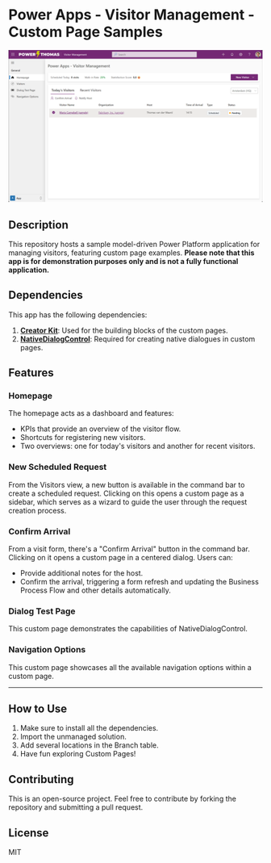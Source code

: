 # Power Apps - Visitor Management - Custom Page Samples
![App Home Page](/VisitorMngtAppHome.png)

## Description
This repository hosts a sample model-driven Power Platform application for managing visitors, featuring custom page examples. **Please note that this app is for demonstration purposes only and is not a fully functional application.**

## Dependencies
This app has the following dependencies:

1. [**Creator Kit**](https://aka.ms/CreatorKit): Used for the building blocks of the custom pages.
2. [**NativeDialogControl**](https://github.com/PowerThomas/NativeDialogControl): Required for creating native dialogues in custom pages.

## Features

### Homepage
The homepage acts as a dashboard and features:
- KPIs that provide an overview of the visitor flow.
- Shortcuts for registering new visitors.
- Two overviews: one for today's visitors and another for recent visitors.

### New Scheduled Request
From the Visitors view, a new button is available in the command bar to create a scheduled request. Clicking on this opens a custom page as a sidebar, which serves as a wizard to guide the user through the request creation process.

### Confirm Arrival
From a visit form, there's a "Confirm Arrival" button in the command bar. Clicking on it opens a custom page in a centered dialog. Users can:
- Provide additional notes for the host.
- Confirm the arrival, triggering a form refresh and updating the Business Process Flow and other details automatically.

### Dialog Test Page
This custom page demonstrates the capabilities of NativeDialogControl.

### Navigation Options
This custom page showcases all the available navigation options within a custom page.

---

## How to Use
1. Make sure to install all the dependencies.
2. Import the unmanaged solution.
3. Add several locations in the Branch table.
4. Have fun exploring Custom Pages!
  
## Contributing
This is an open-source project. Feel free to contribute by forking the repository and submitting a pull request.

## License
MIT
